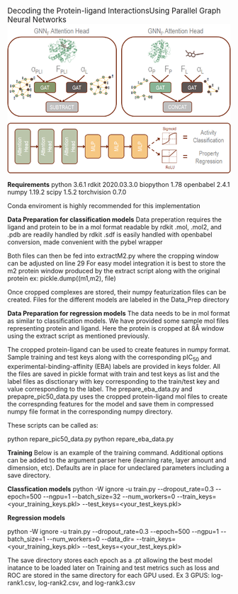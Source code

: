 <span style="font-size:larger;">Decoding the Protein-ligand InteractionsUsing Parallel Graph Neural Networks</span>
![molecule2](updatedfig1.png)

**Requirements**
python                    3.6.1
rdkit                     2020.03.3.0
biopython                 1.78
openbabel                 2.4.1
numpy                     1.19.2
scipy                     1.5.2
torchvision               0.7.0

Conda enviroment is highly recommended for this implementation

**Data Preparation for classification models**
Data preperation requires the ligand and protein to be in a mol format readable by rdkit
.mol, .mol2, and .pdb are readily handled by rdkit
.sdf is easily handled with openbabel conversion, made convenient with the pybel wrapper

Both files can then be fed into extractM2.py where the cropping window can be adjusted on line 29
For easy model integration it is best to store the m2 protein window produced by the
extract script along with the original protein ex: pickle.dump((m1,m2), file)

Once cropped complexes are stored, their numpy featurization files can be created.
Files for the different models are labeled in the Data_Prep directory

**Data Preparation for regression models**
The data needs to be in mol format as similar to classification models. 
We have provided some sample mol files representing protein and ligand.
Here the protein is cropped at 8Å window using the extract script as mentioned previously.

The cropped protein-ligand can be used to create features in numpy format. 
Sample training and test keys along with the corresponding pIC<sub>50</sub> and experimental-binding-affinity (EBA) labels are provided in keys folder.
All the files are saved in pickle format with train and test keys as list and the label files as disctionary with key corresponding to the train/test key and value corresponding to the label. The prepare_eba_data.py and prepapre_pic50_data.py uses the cropped protein-ligand mol files to create the correspnding features for the model and save them in compressed numpy file format in the corresponding numpy directory.

These scripts can be called as:

python repare_pic50_data.py <path to pkl-mol directory> <path to save numpy features>
python repare_eba_data.py <path to pkl-mol directory> <path to save numpy features>


**Training**
Below is an example of the training command. Additional options can be added to the 
argument parser here (learning rate, layer amount and dimension, etc). Defaults are
in place for undeclared parameters including a save directory. 

**Classfication models**
python -W ignore -u train.py --dropout_rate=0.3 --epoch=500 --ngpu=1 --batch_size=32 --num_workers=0  --train_keys=<your_training_keys.pkl>  --test_keys=<your_test_keys.pkl>

**Regression models**

python -W ignore -u train.py --dropout_rate=0.3 --epoch=500 --ngpu=1 --batch_size=1 --num_workers=0 --data_dir=<path to feature-numpy folder> --train_keys=<your_training_keys.pkl>  --test_keys=<your_test_keys.pkl>

The save directory stores each epoch as a .pt allowing the best model inatance to be loaded
later on
Training and test metrics such as loss and ROC are stored in the same directory for each GPU
used. Ex 3 GPUS: log-rank1.csv, log-rank2.csv, and log-rank3.csv
